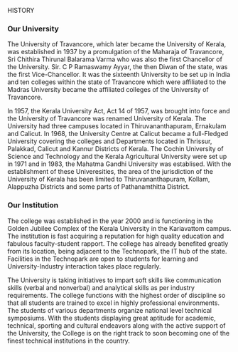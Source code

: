 HISTORY
<h3>Our University</h3>
<p>The University of Travancore, which later became the University of Kerala, was established in 1937 by a promulgation of the Maharaja of Travancore, Sri Chithira Thirunal Balarama Varma who was also the first Chancellor of the University. Sir. C P Ramaswamy Ayyar, the then Diwan of the state, was the first Vice-Chancellor. It was the sixteenth University to be set up in India and ten colleges within the state of Travancore which were affiliated to the Madras University became the affiliated colleges of the University of Travancore.</p>
<p>In 1957, the Kerala University Act, Act 14 of 1957, was brought into force and the University of Travancore was renamed University of Kerala. The University had three campuses located in Thiruvananthapuram, Ernakulam and Calicut. In 1968, the University Centre at Calicut became a full-Fledged University covering the colleges and Departments located in Thrissur, Palakkad, Calicut and Kannur Districts of Kerala. The Cochin University of Science and Technology and the Kerala Agricultural University were set up in 1971 and in 1983, the Mahatma Gandhi University was establised. With the establishment of these Univeresities, the area of the jurisdiction of the University of Kerala has been limited to Thiruvananthapuram, Kollam, Alappuzha Districts and some parts of Pathanamthitta District.</p>
<h3>Our Institution</h3>
<p>The college was established in the year 2000 and is functioning in the Golden Jubilee Complex of the Kerala University in the Kariavattom campus. The institution is fast acquiring a reputation for high quality education and fabulous faculty-student rapport. The college has already benefited greatly from its location, being adjacent to the Technopark, the IT hub of the state. Facilities in the Technopark are open to students for learning and University-Industry interaction takes place regularly.</p>
<p>The University is taking initiatives to impart soft skills like communication skills (verbal and nonverbal) and analytical skills as per industry requirements. The college functions with the highest order of discipline so that all students are trained to excel in highly professional environments. The students of various departments organize national level technical symposiums. With the students displaying great aptitude for academic, technical, sporting and cultural endeavors along with the active support of the University, the College is on the right track to soon becoming one of the finest technical institutions in the country.</p>
</div>
